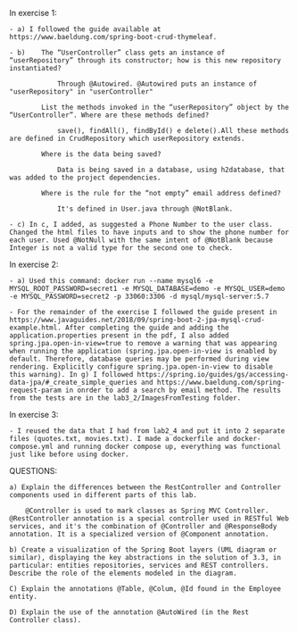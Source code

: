 In exercise 1:

    - a) I followed the guide available at https://www.baeldung.com/spring-boot-crud-thymeleaf.

    - b)    The “UserController” class gets an instance of “userRepository” through its constructor; how is this new repository instantiated?

                Through @Autowired. @Autowired puts an instance of "userRepository" in "userController"
            
            List the methods invoked in the “userRepository” object by the “UserController”. Where are these methods defined?

                save(), findAll(), findById() e delete().All these methods are defined in CrudRepository which userRepository extends.

            Where is the data being saved?

                Data is being saved in a database, using h2database, that was added to the project dependencies.
            
            Where is the rule for the “not empty” email address defined?

                It's defined in User.java through @NotBlank.
    
    - c) In c, I added, as suggested a Phone Number to the user class. Changed the html files to have inputs and to show the phone number for each user. Used @NotNull with the same intent of @NotBlank because Integer is not a valid type for the second one to check.

In exercise 2:

    - a) Used this command: docker run --name mysql6 -e MYSQL_ROOT_PASSWORD=secret1 -e MYSQL_DATABASE=demo -e MYSQL_USER=demo -e MYSQL_PASSWORD=secret2 -p 33060:3306 -d mysql/mysql-server:5.7

    - For the remainder of the exercise I followed the guide present in https://www.javaguides.net/2018/09/spring-boot-2-jpa-mysql-crud-example.html. After completing the guide and adding the application.properties present in the pdf, I also added spring.jpa.open-in-view=true to remove a warning that was appearing when running the application (spring.jpa.open-in-view is enabled by default. Therefore, database queries may be performed during view rendering. Explicitly configure spring.jpa.open-in-view to disable this warning). In g) I followed https://spring.io/guides/gs/accessing-data-jpa/#_create_simple_queries and https://www.baeldung.com/spring-request-param in onrder to add a search by email method. The results from the tests are in the lab3_2/ImagesFromTesting folder.

In exercise 3: 
    
    - I reused the data that I had from lab2_4 and put it into 2 separate files (quotes.txt, movies.txt). I made a dockerfile and docker-compose.yml and running docker compose up, everything was functional just like before using docker. 


QUESTIONS:

    a) Explain the differences between the RestController and Controller components used in different parts of this lab.

        @Controller is used to mark classes as Spring MVC Controller. @RestController annotation is a special controller used in RESTful Web services, and it's the combination of @Controller and @ResponseBody annotation. It is a specialized version of @Component annotation.

    b) Create a visualization of the Spring Boot layers (UML diagram or similar), displaying the key abstractions in the solution of 3.3, in particular: entities repositories, services and REST controllers.
    Describe the role of the elements modeled in the diagram.

    C) Explain the annotations @Table, @Colum, @Id found in the Employee entity.

    D) Explain the use of the annotation @AutoWired (in the Rest Controller class).

